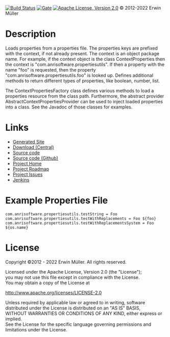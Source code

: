 [![Build Status](https://jenkins.anrisoftware.com/job/com.anrisoftware.propertiesutils-propertiesutils/job/main/badge/icon)](https://jenkins.anrisoftware.com/job/com.anrisoftware.propertiesutils-propertiesutils)
[![Gate](https://sonarcloud.io/api/project_badges/measure?project=devent_propertiesutils&metric=alert_status)](https://sonarcloud.io/project/overview?id=devent_propertiesutils)
[![Apache License, Version 2.0](https://project.anrisoftware.com/attachments/download/217/apache2.0-small.gif)](http://www.apache.org/licenses/LICENSE-2.0)
© 2012-2022 Erwin Müller

Description
===========

Loads properties from a properties file. The properties keys are
prefixed with the context, if not already present. The context is an
object package name. For example, if the context object is the class
ContextProperties then the context is
"com.anrisoftware.propertiesutils". If then a property with the name
"foo" is requested, then the property
"com.anrisoftware.propertiesutils.foo" is looked up. Defines additional
methods to return different types of properties, like boolean, number,
list.

The ContextPropertiesFactory class defines various methods to load a
properties resource from the class path. Furthermore, the abstract
provider AbstractContextPropertiesProvider can be used to inject loaded
properties into a class. See the Javadoc of those classes for examples.

Links
=====

-   [Generated
    Site](https://javadoc.anrisoftware.com/com.anrisoftware.propertiesutils/propertiesutils/4.6.3-SNAPSHOT/index.html)
-   [Download
    (Central)](https://search.maven.org/search?q=g:com.anrisoftware.propertiesutils)
-   [Source
    code](https://gitea.anrisoftware.com/com.anrisoftware.propertiesutils/propertiesutils)
-   [Source code (Github)](https://github.com/devent/propertiesutils)
-   [Project
    Home](https://project.anrisoftware.com/projects/propertiesutils)
-   [Project
    Roadmap](https://project.anrisoftware.com/projects/propertiesutils/roadmap)
-   [Project
    Issues](https://project.anrisoftware.com/projects/propertiesutils/issues)
-   [Jenkins](https://jenkins.anrisoftware.com/job/com.anrisoftware.propertiesutils-propertiesutils)

Example Properties File
=======================

    com.anrisoftware.propertiesutils.testString = Foo
    com.anrisoftware.propertiesutils.testWithReplacements = Foo ${foo}
    com.anrisoftware.propertiesutils.testWithReplacementsSystem = Foo ${os.name}

License
=======

Copyright ©2012 - 2022 Erwin Müller. All rights reserved.

Licensed under the Apache License, Version 2.0 (the "License");\
you may not use this file except in compliance with the License.\
You may obtain a copy of the License at

http://www.apache.org/licenses/LICENSE-2.0

Unless required by applicable law or agreed to in writing, software\
distributed under the License is distributed on an "AS IS" BASIS,\
WITHOUT WARRANTIES OR CONDITIONS OF ANY KIND, either express or
implied.\
See the License for the specific language governing permissions and\
limitations under the License.
